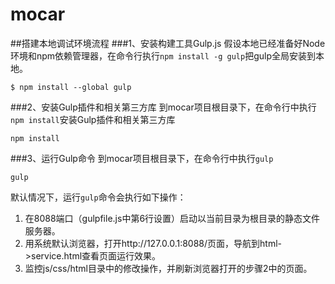 mocar
=====
##搭建本地调试环境流程
###1、安装构建工具Gulp.js
假设本地已经准备好Node环境和npm依赖管理器，在命令行执行```npm install -g gulp```把gulp全局安装到本地。

```
$ npm install --global gulp
```

###2、安装Gulp插件和相关第三方库
到mocar项目根目录下，在命令行中执行```npm install```安装Gulp插件和相关第三方库

```
npm install
```

###3、运行Gulp命令
到mocar项目根目录下，在命令行中执行```gulp```

```
gulp
```
默认情况下，运行```gulp```命令会执行如下操作：

1. 在8088端口（gulpfile.js中第6行设置）启动以当前目录为根目录的静态文件服务器。
2. 用系统默认浏览器，打开http://127.0.0.1:8088/页面，导航到html->service.html查看页面运行效果。
3. 监控js/css/html目录中的修改操作，并刷新浏览器打开的步骤2中的页面。

